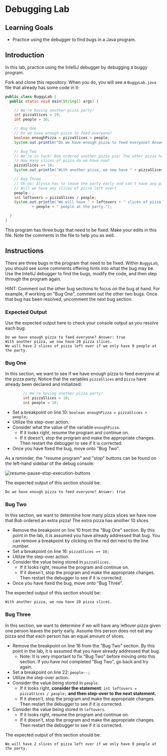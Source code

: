# Debugging Lab

## Learning Goals

- Practice using the debugger to find bugs in a Java program.

## Introduction

In this lab, practice using the IntelliJ debugger by debugging a buggy program.

Fork and clone this repository. When you do, you will see a `BuggyLab.java` file
that already has some code in it:

```java
public class BuggyLab {
  public static void main(String[] args) {

    // We're having another pizza party!
    int pizzaSlices = 10;
    int people = 10;

    // Bug One
    // Do we have enough pizza to feed everyone?
    boolean enoughPizza = pizzaSlices > people;
    System.out.println("Do we have enough pizza to feed everyone? Answer: " + enoughPizza);

    // Bug Two
    // We're in luck! Bob ordered another pizza pie! The other pizza has 10 slices
    // How many slices of pizza do we have now?
    pizzaSlices =+ 10;
    System.out.println("With another pizza, we now have " + pizzaSlices + " pizza slices.");

    // Bug Three
    // Oh no! Alyssa has to leave the party early and can't have any pizza.
    // Will we have any slices of pizza left over?
    people--;
    int leftovers = pizzaSlices / people;
    System.out.println("We will have " + leftovers + " slices of pizza left over if we only have "
            + people + " people at the party.");

  }
}
```

This program has three bugs that need to be fixed. Make your edits in this file.
Note the comments in the file to help you as well.

## Instructions

There are three bugs in the program that need to be fixed. Within `BuggyLab`,
you should see some comments offering hints into what the bug may be. Use the
IntelliJ debugger to find the bugs, modify the code, and then step through the
program again.

HINT: Comment out the other bug sections to focus on the bug at hand. For
example, if working on "Bug One", comment out the other two bugs. Once that bug
has been resolved, uncomment the next bug section.

### Expected Output

Use the expected output here to check your console output as you resolve
each bug:

```text
Do we have enough pizza to feed everyone? Answer: true
With another pizza, we now have 20 pizza slices.
We will have 2 slices of pizza left over if we only have 9 people at the party.
```

### Bug One

In this section, we want to see if we have enough pizza to feed everyone at the
pizza party. Notice that the variables `pizzaSlices` and `pizza` have already
been declared and initialized:

```java
        // We're having another pizza party!
        int pizzaSlices = 10;
        int people = 10;
```

- Set a breakpoint on line 10: `boolean enoughPizza = pizzaSlices > people;`
- Utilize the step-over action.
- Consider what the value of the variable `enoughPizza`.
  - If it looks right, resume the program and continue on.
  - If it doesn't, stop the program and make the appropriate changes. Then
    restart the debugger to see if it is corrected.
- Once you have fixed the bug, move onto "Bug Two".

As a reminder, the "resume program" and "stop" buttons can be found on the
left-hand sidebar of the debug console:

![resume-pause-stop-execution-buttons](https://curriculum-content.s3.amazonaws.com/java-mod-1/debugger/resume-pause-stop-program.PNG)

The expected output of this section should be:

```text
Do we have enough pizza to feed everyone? Answer: true
```

### Bug Two

In this section, we want to determine how many pizza slices we have now that Bob
ordered an extra pizza! The extra pizza has another 10 slices.

- Remove the breakpoint on line 10 from the "Bug One" section. By this point in
  the lab, it is assumed you have already addressed that bug. You can remove a
  breakpoint by clicking on the red dot next to the line number.
- Set a breakpoint on line 16: `pizzaSlices =+ 10;`
- Utilize the step-over action.
- Consider the value being stored in `pizzaSlices`.
  - If it looks right, resume the program and continue on.
  - If it doesn't, stop the program and make the appropriate changes. Then
    restart the debugger to see if it is corrected.
- Once you have fixed the bug, move onto "Bug Three".

The expected output of this section should be:

```text
With another pizza, we now have 20 pizza slices.
```

### Bug Three

In this section, we want to determine if we will have any leftover pizza given
one person leaves the party early. Assume this person does not eat any pizza and
that each person has an equal amount of slices.

- Remove the breakpoint on line 16 from the "Bug Two" section. By this point in
  the lab, it is assumed that you have already addressed that bug.
  - Note: It is very important to fix "Bug Two" before moving onto this section.
    If you have not completed "Bug Two", go back and try again.
- Set a breakpoint on line 22: `people--;`
- Utilize the step-over action.
- Consider the value being stored in `people`.
  - If it looks right, **consider the statement**:
    `int leftovers = pizzaSlices / people;` **and then step-over to the next
    statement.**
  - If it doesn't, stop the program and make the appropriate changes. Then
    restart the debugger to see if it is corrected.
- Consider the value being stored in `leftovers`.
  - If it looks right, resume the program and continue on.
  - If it doesn't, stop the program and make the appropriate changes. Then
    restart the debugger to see if it is corrected.

The expected output of this section should be:

```text
We will have 2 slices of pizza left over if we only have 9 people at the party.
```
